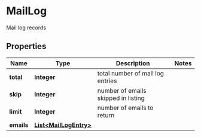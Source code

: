 

# MailLog

Mail log records

## Properties

| Name | Type | Description | Notes |
|------------ | ------------- | ------------- | -------------|
|**total** | **Integer** | total number of mail log entries |  |
|**skip** | **Integer** | number of emails skipped in listing |  |
|**limit** | **Integer** | number of emails to return |  |
|**emails** | [**List&lt;MailLogEntry&gt;**](MailLogEntry.md) |  |  |



